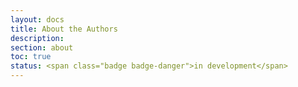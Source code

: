 ```yaml
---
layout: docs
title: About the Authors
description:
section: about
toc: true
status: <span class="badge badge-danger">in development</span>
---
```


